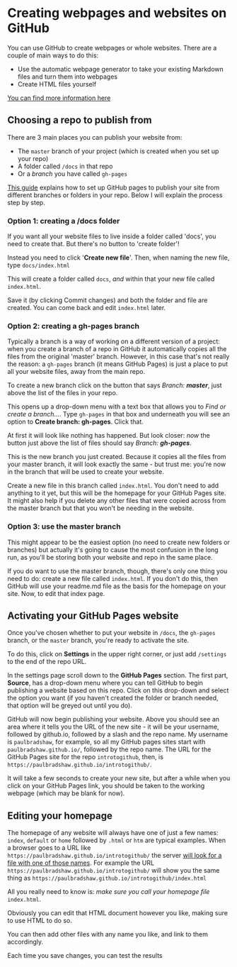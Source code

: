 # Creating webpages and websites on GitHub

You can use GitHub to create webpages or whole websites. There are a couple of main ways to do this:

* Use the automatic webpage generator to take your existing Markdown files and turn them into webpages
* Create HTML files yourself

[You can find more information here](https://help.github.com/categories/github-pages-basics/)

## Choosing a repo to publish from

There are 3 main places you can publish your website from:

* The `master` branch of your project (which is created when you set up your repo)
* A folder called `/docs` in that repo
* Or a *branch* you have called `gh-pages`

[This guide](https://help.github.com/articles/configuring-a-publishing-source-for-github-pages/) explains how to set up GitHub pages to publish your site from different branches or folders in your repo. Below I will explain the process step by step.

### Option 1: creating a /docs folder

If you want all your website files to live inside a folder called 'docs', you need to create that. But there's no button to 'create folder'!

Instead you need to click '**Create new file**'. Then, when naming the new file, type `docs/index.html`

This will create a folder called `docs`, *and* within that your new file called `index.html`. 

Save it (by clicking Commit changes) and both the folder and file are created. You can come back and edit `index.html` later.

### Option 2: creating a gh-pages branch

Typically a branch is a way of working on a different version of a project: when you create a branch of a repo in GitHub it automatically copies all the files from the original 'master' branch. However, in this case that's not really the reason: a `gh-pages` branch (it means GitHub Pages) is just a place to put all your website files, away from the main repo.

To create a new branch click on the button that says *Branch: **master***, just above the list of the files in your repo.

This opens up a drop-down menu with a text box that allows you to *Find or create a branch...*. Type `gh-pages` in that box and underneath you will see an option to **Create branch: gh-pages**. Click that.

At first it will look like nothing has happened. But look closer: *now* the button just above the list of files should say *Branch: **gh-pages***.

This is the new branch you just created. Because it copies all the files from your master branch, it will look exactly the same - but trust me: you're now in the branch that will be used to create your website.

Create a new file in this branch called `index.html`. You don't need to add anything to it yet, but this will be the homepage for your GitHub Pages site. It might also help if you delete any other files that were copied across from the master branch but that you won't be needing in the website.

### Option 3: use the master branch

This might appear to be the easiest option (no need to create new folders or branches) but actually it's going to cause the most confusion in the long run, as you'll be storing both your website and repo in the same place.

If you do want to use the master branch, though, there's only one thing you need to do: create a new file called `index.html`. If you don't do this, then GitHub will use your readme.md file as the basis for the homepage on your site. Now, to edit that index page.

## Activating your GitHub Pages website

Once you've chosen whether to put your website in `/docs`, the `gh-pages` branch, or the `master` branch, you're ready to activate the site. 

To do this, click on **Settings** in the upper right corner, or just add `/settings` to the end of the repo URL.

In the settings page scroll down to the **GitHub Pages** section. The first part, **Source**, has a drop-down menu where you can tell GitHub to begin publishing a website based on this repo. Click on this drop-down and select the option you want (if you haven't created the folder or branch needed, that option will be greyed out until you do).

GitHub will now begin publishing your website. Above you should see an area where it tells you the URL of the new site - it will be your username, followed by github.io, followed by a slash and the repo name. My username is `paulbradshaw`, for example, so all my GitHub pages sites start with `paulbradshaw.github.io/`, followed by the repo name. The URL for the GitHub Pages site for the repo `introtogithub`, then, is `https://paulbradshaw.github.io/introtogithub/`.

It will take a few seconds to create your new site, but after a while when you click on your GitHub Pages link, you should be taken to the working webpage (which may be blank for now). 

## Editing your homepage

The homepage of any website will always have one of just a few names: `index`, `default` or `home` followed by `.html` or `htm` are typical examples. When a browser goes to a URL like `https://paulbradshaw.github.io/introtogithub/` the server [will look for a file with one of those names](https://uk.godaddy.com/help/what-file-displays-when-someone-browses-to-my-domain-name-60). For example the URL `https://paulbradshaw.github.io/introtogithub/` will show you the same thing as `https://paulbradshaw.github.io/introtogithub/index.html`

All you really need to know is: *make sure you call your homepage file* `index.html`. 

Obviously you can edit that HTML document however you like, making sure to use HTML to do so.

You can then add other files with any name you like, and link to them accordingly.

Each time you save changes, you can test the results 
